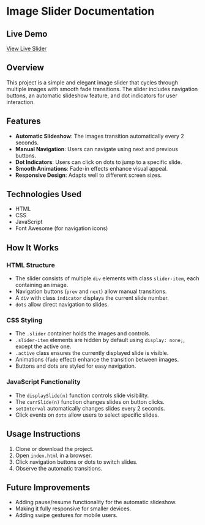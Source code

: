 # Image Slider Documentation

## Live Demo
[View Live Slider](https://storied-smakager-65bd9d.netlify.app/)

## Overview
This project is a simple and elegant image slider that cycles through multiple images with smooth fade transitions. The slider includes navigation buttons, an automatic slideshow feature, and dot indicators for user interaction.

## Features
- **Automatic Slideshow**: The images transition automatically every 2 seconds.
- **Manual Navigation**: Users can navigate using next and previous buttons.
- **Dot Indicators**: Users can click on dots to jump to a specific slide.
- **Smooth Animations**: Fade-in effects enhance visual appeal.
- **Responsive Design**: Adapts well to different screen sizes.


## Technologies Used
- HTML
- CSS
- JavaScript
- Font Awesome (for navigation icons)

## How It Works
### HTML Structure
- The slider consists of multiple `div` elements with class `slider-item`, each containing an image.
- Navigation buttons (`prev` and `next`) allow manual transitions.
- A `div` with class `indicator` displays the current slide number.
- `dots` allow direct navigation to slides.

### CSS Styling
- The `.slider` container holds the images and controls.
- `.slider-item` elements are hidden by default using `display: none;`, except the active one.
- `.active` class ensures the currently displayed slide is visible.
- Animations (`fade` effect) enhance the transition between images.
- Buttons and dots are styled for easy navigation.

### JavaScript Functionality
- The `displaySlide(n)` function controls slide visibility.
- The `currSlide(n)` function changes slides on button clicks.
- `setInterval` automatically changes slides every 2 seconds.
- Click events on `dots` allow users to select specific slides.

## Usage Instructions
1. Clone or download the project.
2. Open `index.html` in a browser.
3. Click navigation buttons or dots to switch slides.
4. Observe the automatic transitions.

## Future Improvements
- Adding pause/resume functionality for the automatic slideshow.
- Making it fully responsive for smaller devices.
- Adding swipe gestures for mobile users.



